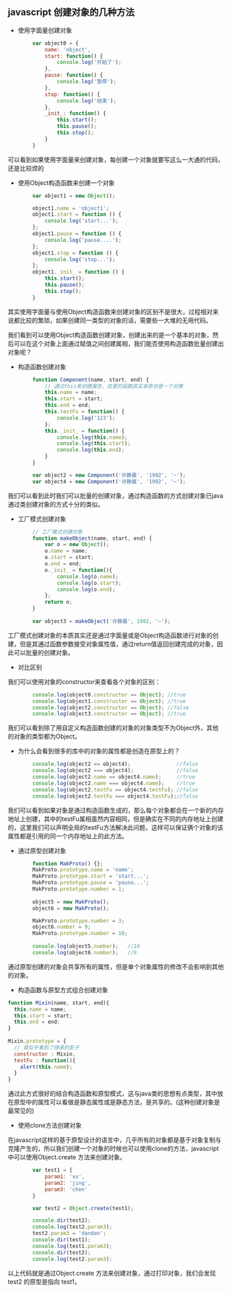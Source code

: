 ## javascript 创建对象的几种方法

- 使用字面量创建对象

````javascript
        var object0 = {
            name: 'object',
            start: function() {
                console.log('开始了');
            },
            pause: function() {
                console.log('暂停');
            },
            stop: function() {
                console.log('结束');
            },
            _init_: function() {
                this.start();
                this.pause();
                this.stop();
            }
        }
````

可以看到如果使用字面量来创建对象，每创建一个对象就要写这么一大通的代码，还是比较烦的

- 使用Object构造函数来创建一个对象

````javascript
        var object1 = new Object();

        object1.name = 'object1';
        object1.start = function () {
            console.log('start...');
        };
        object1.pause = function () {
            console.log('pause....');
        };
        object1.stop = function () {
            console.log('stop...');
        };
        object1._init_ = function () {
            this.start();
            this.pause();
            this.stop();
        }
````

其实使用字面量与使用Object构造函数来创建对象的区别不是很大，过程相对来说都比较的繁琐，如果创建同一类型的对象的话，需要些一大堆的无用代码。

我们看到可以使用Object构造函数创建对象，创建出来的是一个基本的对象，然后可以在这个对象上面通过赋值之间创建属相，我们能否使用构造函数批量创建出对象呢？

- 构造函数创建对象

````javascript
        function Component(name, start, end) {
            // 通过this来创建属性，这里的函数其实本质也是一个对象
            this.name = name;
            this.start = start;
            this.end = end;
            this.testFu = function() {
                console.log('123');
            };
            this._init_ = function() {
                console.log(this.name);
                console.log(this.start);
                console.log(this.end);
            }
        }

        var object2 = new Component('许静晨', '1992', '~');
        var object4 = new Component('许静晨', '1992', '~');
````

我们可以看到此时我们可以批量的创建对象，通过构造函数的方式创建对象已java通过类创建对象的方式十分的类似。

- 工厂模式创建对象

````javascript
        // 工厂模式创建对象
        function makeObject(name, start, end) {
            var o = new Object();
            o.name = name;
            o.start = start;
            o.end = end;
            o._init_ = function(){
                console.log(o.name);
                console.log(o.start);
                console.log(o.end);
            };
            return o;
        }
        
        var object3 = makeObject('许静晨', 1992, '~');
````

工厂模式创建对象的本质其实还是通过字面量或是Object构造函数进行对象的创建，但是其通过函数参数接受对象属性值，通过return值返回创建完成的对象，因此可以批量的创建对象。

- 对比区别

我们可以使用对象的constructor来查看各个对象的区别：

````javascript
        console.log(object0.constructor == Object); //true
        console.log(object1.constructor == Object); //true
        console.log(object2.constructor == Object); //false
        console.log(object3.constructor == Object); //true
````

我们可以看到除了用自定义构造函数创建的对象的对象类型不为Object外，其他的对象的类型都为Object。

- 为什么会看到很多的库中的对象的属性都是创造在原型上的？

````javascript
        console.log(object2 == object4);               //false
        console.log(object2 === object4);              //false
        console.log(object2.name == object4.name);     //true
        console.log(object2.name === object4.name);    //true
        console.log(object2.testFu == object4.testFu); //false
        console.log(object2.testFu === object4.testFu);//false
````

我们可以看到如果对象是通过构造函数生成的，那么每个对象都会在一个新的内存地址上创建，其中的testFu属相虽然内容相同，但是确实在不同的内存地址上创建的，这里我们可以声明全局的testFu方法解决此问题，这样可以保证俩个对象的该属性都是引用的同一个内存地址上的此方法。

- 通过原型创建对象

````javascript
        function MakProto() {};
        MakProto.prototype.name = 'name';
        MakProto.prototype.start = 'start...';
        MakProto.prototype.pause = 'pause...';
        MakProto.prototype.number = 1;
        
        object5 = new MakProto();
        object6 = new MakProto();

        MakProto.prototype.number = 3;
        object6.number = 9;
        MakProto.prototype.number = 10;
        
        console.log(object5.number);   //10
        console.log(object6.number);   //9
````

通过原型创建的对象会共享所有的属性，但是单个对象属性的修改不会影响到其他的对象。

- 构造函数与原型方式组合创建对象

````javascript
function Mixin(name, start, end){
  this.name = name;
  this.start = start;
  this.end = end;
}
 
Mixin.prototype = {
  // 我似乎看到了继承的影子
  constructor : Mixin,
  testFu : function(){
    alert(this.name);
  }
}
````

通过此方式很好的结合构造函数和原型模式，这与java类的思想有点类型，其中放在原型中的属性可以看做是静态属性或是静态方法，是共享的。(这种创建对象是最常见的)

- 使用clone方法创建对象

在javascript这样的基于原型设计的语言中，几乎所有的对象都是基于对象复制与克隆产生的，所以我们创建一个对象的时候也可以使用clone的方法，javascript中可以使用Object.create 方法来创建对象。

````javascript
        var test1 = {
            param1: 'xu',
            param2: 'jing',
            param3: 'chen'
        }

        var test2 = Object.create(test1);

        console.dir(test2);
        console.log(test2.param3);
        test2.param3 = 'dandan';
        console.dir(test1);
        console.log(test1.param3);
        console.dir(test2);
        console.log(test2.param3);
````

以上代码就是通过Object.create 方法来创建对象，通过打印对象，我们会发现test2 的原型是指向 test1，











 

